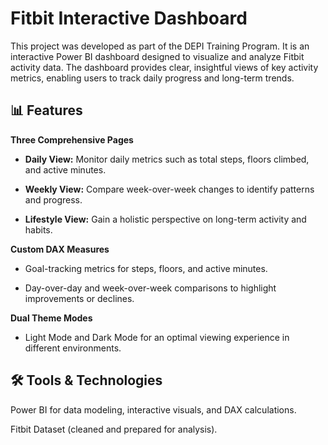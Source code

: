 # Fitbit Interactive Dashboard

This project was developed as part of the DEPI Training Program. It is an interactive Power BI dashboard designed to visualize and analyze Fitbit activity data. The dashboard provides clear, insightful views of key activity metrics, enabling users to track daily progress and long-term trends.

## 📊 Features

**Three Comprehensive Pages**

- **Daily View:** Monitor daily metrics such as total steps, floors climbed, and active minutes.

- **Weekly View:** Compare week-over-week changes to identify patterns and progress.

- **Lifestyle View:** Gain a holistic perspective on long-term activity and habits.

**Custom DAX Measures**

- Goal-tracking metrics for steps, floors, and active minutes.

- Day-over-day and week-over-week comparisons to highlight improvements or declines.

**Dual Theme Modes**

- Light Mode and Dark Mode for an optimal viewing experience in different environments.

## 🛠️ Tools & Technologies

Power BI for data modeling, interactive visuals, and DAX calculations.

Fitbit Dataset (cleaned and prepared for analysis).


